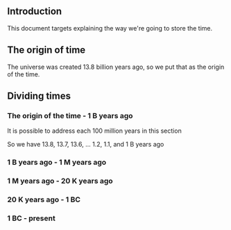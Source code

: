 ## Introduction

This document targets explaining the way we're going to store the time.

## The origin of time

The universe was created 13.8 billion years ago, so we put that as the origin of the time.

## Dividing times


### The origin of the time - 1 B years ago

It is possible to address each 100 million years in this section 

So we have 13.8, 13.7, 13.6, ... 1.2, 1.1, and 1 B years ago




### 1 B years ago - 1 M years ago

### 1 M years ago - 20 K years ago

### 20 K years ago - 1 BC

### 1 BC - present

